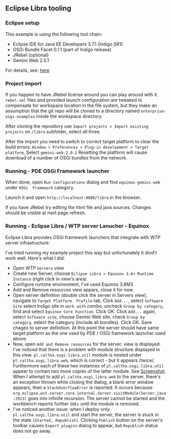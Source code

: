 Eclipse Libra tooling
---------------------

<h3>Eclipse setup</h3>
This example is using the following tool chain:

- Eclipse IDE for Java EE Developers 3.7.1 (Indigo SR1)
- OSGi Bundle Facet 0.1.1 (part of Indigo release)
- JRebel (optional)
- Gemini Web 2.0.1 

For details, see: [here](libra/platform/eclipse-platform.p2f) 

<h3>Project import</h3>

If you happen to have JRebel license around you can play around with it.
`rebel.xml` files and provided launch configuration are tweaked to compensate for workspace 
location in the file system, but they make an assumption that the git repo will be cloned 
to a directory named `enterprise-osgi-examples` inside the workspace directory.

After cloning the repository use `Import projects > Import existing projects` on `/libra` 
subfolder, select all three.

After the import you need to switch to correct target platform to clear the build errors:
`Window > Preferences > Plug-in development > Target platform`, Select `gemini-web-2.0.1`
Resetting the platform will cause download of a number of OSGi bundles from the network. 

<h3>Running - PDE OSGi Framework launcher</h3>

When done, open `Run Configurations` dialog and find `equinox-gemini-web` under `OSGi 
Framework` category. 

Launch it and open `http://localhost:8080/libra` in the browser.

If you have JRebel try editing the html file and java sources. Changes should be visible 
at next page refresh.

<h3>Running - Eclipse Libra / WTP server Lanucher - Equinox</h3>

Eclipse Libra provides OSGi framework launchers that integrate with WTP server infrastructure.

I've tried running my example project this way but unfortunately it dind't work well. Here's what
I did:

- Open WTP `Servers` view
- Create new Server, choose `Eclipse Libra > Equinox 3.6+ Runtime Instance` (right click in view's
  area)
- Configure runtime environment, I've used Equinox 3.8M3
- Add and Remove resources view appars, close it for now.
- Open server definition (double click the server in Servers view), navigate to `Target Platform 
  Profile` tab, Click `Add...`, select `Software Site` select Indigo site in `work with` combo, 
  uncheck `Group by category`, find and select `Equinox Core Function`. Click OK. Click `Add...` 
  again, select `Software site`, choose Gemini Web site, check `Group by category`, select the 
  category (include all bundles). Click OK. Save chages to server definition. At this point the 
  server should have same target platform as the one used by PDE / OSGi framework launcher used 
  above.
- Now, open `Add and Remove resources` for the server. view is displayed. I've noticed that there 
  is a problem with module structure displayed in this view. `pl.caltha.osgi.libra.util` module is 
  nested under `pl.caltha.osgi.libra.web`, which is correct - but it appears /twice/. Furthermore
  each of these two instances of `pl.caltha.osgi.libra.util` appear to contain two more copies of 
  the latter module. See [Screenshot](libra/images/add_remove_problem.png). When I attempt to add 
  `pl.caltha.osgi.libra.web` to the server, there's an exception thrown while closing the dialog, 
  a blank error window appears, then a `StackOverflowError` is reported. It occurs because 
  `org.eclipse.wst.server.core.internal.Server.visitModule(Server.java:2913)` goes into infinite 
  recursion. The server cannot be started and the workbench reports further `SOEs` until the module 
  is removed.
- I've noticed another issue: when I deploy only `pl.caltha.osgi.libra.util` and start the server, 
  the server is stuck in the state `[Started, Republish]`. Clicking `Publish` button on the 
  server's toolbar causes `Export plugins` dialog to appear, but `Republish` status does not go away.


